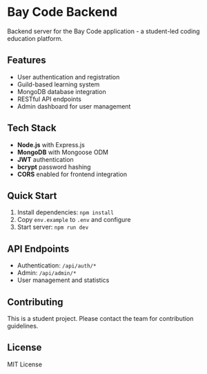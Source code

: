 # Bay Code Backend

Backend server for the Bay Code application - a student-led coding education platform.

## Features

- User authentication and registration
- Guild-based learning system
- MongoDB database integration
- RESTful API endpoints
- Admin dashboard for user management

## Tech Stack

- **Node.js** with Express.js
- **MongoDB** with Mongoose ODM
- **JWT** authentication
- **bcrypt** password hashing
- **CORS** enabled for frontend integration

## Quick Start

1. Install dependencies: `npm install`
2. Copy `env.example` to `.env` and configure
3. Start server: `npm run dev`

## API Endpoints

- Authentication: `/api/auth/*`
- Admin: `/api/admin/*`
- User management and statistics

## Contributing

This is a student project. Please contact the team for contribution guidelines.

## License

MIT License 